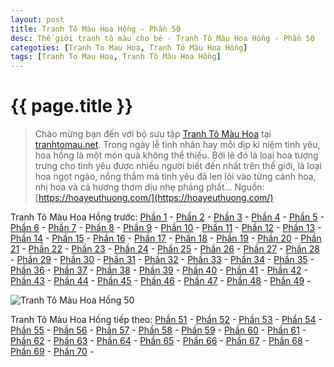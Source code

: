 ```yaml
---
layout: post
title: Tranh Tô Màu Hoa Hồng - Phần 50
desc: Thế giới tranh tô màu cho bé - Tranh Tô Màu Hoa Hồng - Phần 50
categoties: [Tranh To Mau Hoa, Tranh Tô Màu Hoa Hồng]
tags: [Tranh To Mau Hoa, Tranh Tô Màu Hoa Hồng]
---
```

{{ page.title }}
================
> Chào mừng bạn đến với bộ sưu tập [Tranh Tô Màu Hoa](http://tranhtomau.net/) tại [tranhtomau.net](http://tranhtomau.net/). Trong ngày lễ tình nhân hay mỗi dịp kỉ niệm tình yêu, hoa hồng là một món quà không thể thiếu. Bởi lẽ đó là loại hoa tượng trưng cho tình yêu được nhiều người biết đến nhất trên thế giới, là loại hoa ngọt ngào, nồng thắm mà tình yêu đã len lỏi vào từng cánh hoa, nhị hoa và cả hương thơm dịu nhẹ phảng phất... Nguồn: [https://hoayeuthuong.com/](https://hoayeuthuong.com/)

Tranh Tô Màu Hoa Hồng trước: [Phần 1](http://tranhtomau.net/2018/05/14/Tranh-To-Mau-Hoa-Hong-phan-1.html) - [Phần 2](http://tranhtomau.net/2018/05/14/Tranh-To-Mau-Hoa-Hong-phan-2.html) - [Phần 3](http://tranhtomau.net/2018/05/14/Tranh-To-Mau-Hoa-Hong-phan-3.html) - [Phần 4](http://tranhtomau.net/2018/05/14/Tranh-To-Mau-Hoa-Hong-phan-4.html) - [Phần 5](http://tranhtomau.net/2018/05/14/Tranh-To-Mau-Hoa-Hong-phan-5.html) - [Phần 6](http://tranhtomau.net/2018/05/14/Tranh-To-Mau-Hoa-Hong-phan-6.html) - [Phần 7](http://tranhtomau.net/2018/05/14/Tranh-To-Mau-Hoa-Hong-phan-7.html) - [Phần 8](http://tranhtomau.net/2018/05/14/Tranh-To-Mau-Hoa-Hong-phan-8.html) - [Phần 9](http://tranhtomau.net/2018/05/14/Tranh-To-Mau-Hoa-Hong-phan-9.html) - [Phần 10](http://tranhtomau.net/2018/05/14/Tranh-To-Mau-Hoa-Hong-phan-10.html) - [Phần 11](http://tranhtomau.net/2018/05/14/Tranh-To-Mau-Hoa-Hong-phan-11.html) - [Phần 12](http://tranhtomau.net/2018/05/14/Tranh-To-Mau-Hoa-Hong-phan-12.html) - [Phần 13](http://tranhtomau.net/2018/05/14/Tranh-To-Mau-Hoa-Hong-phan-13.html) - [Phần 14](http://tranhtomau.net/2018/05/14/Tranh-To-Mau-Hoa-Hong-phan-14.html) - [Phần 15](http://tranhtomau.net/2018/05/14/Tranh-To-Mau-Hoa-Hong-phan-15.html) - [Phần 16](http://tranhtomau.net/2018/05/14/Tranh-To-Mau-Hoa-Hong-phan-16.html) - [Phần 17](http://tranhtomau.net/2018/05/14/Tranh-To-Mau-Hoa-Hong-phan-17.html) - [Phần 18](http://tranhtomau.net/2018/05/14/Tranh-To-Mau-Hoa-Hong-phan-18.html) - [Phần 19](http://tranhtomau.net/2018/05/14/Tranh-To-Mau-Hoa-Hong-phan-19.html) - [Phần 20](http://tranhtomau.net/2018/05/14/Tranh-To-Mau-Hoa-Hong-phan-20.html) - [Phần 21](http://tranhtomau.net/2018/05/14/Tranh-To-Mau-Hoa-Hong-phan-21.html) - [Phần 22](http://tranhtomau.net/2018/05/14/Tranh-To-Mau-Hoa-Hong-phan-22.html) - [Phần 23](http://tranhtomau.net/2018/05/14/Tranh-To-Mau-Hoa-Hong-phan-23.html) - [Phần 24](http://tranhtomau.net/2018/05/14/Tranh-To-Mau-Hoa-Hong-phan-24.html) - [Phần 25](http://tranhtomau.net/2018/05/14/Tranh-To-Mau-Hoa-Hong-phan-25.html) - [Phần 26](http://tranhtomau.net/2018/05/14/Tranh-To-Mau-Hoa-Hong-phan-26.html) - [Phần 27](http://tranhtomau.net/2018/05/14/Tranh-To-Mau-Hoa-Hong-phan-27.html) - [Phần 28](http://tranhtomau.net/2018/05/14/Tranh-To-Mau-Hoa-Hong-phan-28.html) - [Phần 29](http://tranhtomau.net/2018/05/14/Tranh-To-Mau-Hoa-Hong-phan-29.html) - [Phần 30](http://tranhtomau.net/2018/05/14/Tranh-To-Mau-Hoa-Hong-phan-30.html) - [Phần 31](http://tranhtomau.net/2018/05/14/Tranh-To-Mau-Hoa-Hong-phan-31.html) - [Phần 32](http://tranhtomau.net/2018/05/14/Tranh-To-Mau-Hoa-Hong-phan-32.html) - [Phần 33](http://tranhtomau.net/2018/05/14/Tranh-To-Mau-Hoa-Hong-phan-33.html) - [Phần 34](http://tranhtomau.net/2018/05/14/Tranh-To-Mau-Hoa-Hong-phan-34.html) - [Phần 35](http://tranhtomau.net/2018/05/14/Tranh-To-Mau-Hoa-Hong-phan-35.html) - [Phần 36](http://tranhtomau.net/2018/05/14/Tranh-To-Mau-Hoa-Hong-phan-36.html) - [Phần 37](http://tranhtomau.net/2018/05/14/Tranh-To-Mau-Hoa-Hong-phan-37.html) - [Phần 38](http://tranhtomau.net/2018/05/14/Tranh-To-Mau-Hoa-Hong-phan-38.html) - [Phần 39](http://tranhtomau.net/2018/05/14/Tranh-To-Mau-Hoa-Hong-phan-39.html) - [Phần 40](http://tranhtomau.net/2018/05/14/Tranh-To-Mau-Hoa-Hong-phan-40.html) - [Phần 41](http://tranhtomau.net/2018/05/14/Tranh-To-Mau-Hoa-Hong-phan-41.html) - [Phần 42](http://tranhtomau.net/2018/05/14/Tranh-To-Mau-Hoa-Hong-phan-42.html) - [Phần 43](http://tranhtomau.net/2018/05/14/Tranh-To-Mau-Hoa-Hong-phan-43.html) - [Phần 44](http://tranhtomau.net/2018/05/14/Tranh-To-Mau-Hoa-Hong-phan-44.html) - [Phần 45](http://tranhtomau.net/2018/05/14/Tranh-To-Mau-Hoa-Hong-phan-45.html) - [Phần 46](http://tranhtomau.net/2018/05/14/Tranh-To-Mau-Hoa-Hong-phan-46.html) - [Phần 47](http://tranhtomau.net/2018/05/14/Tranh-To-Mau-Hoa-Hong-phan-47.html) - [Phần 48](http://tranhtomau.net/2018/05/14/Tranh-To-Mau-Hoa-Hong-phan-48.html) - [Phần 49](http://tranhtomau.net/2018/05/14/Tranh-To-Mau-Hoa-Hong-phan-49.html) - 

<script async src="//pagead2.googlesyndication.com/pagead/js/adsbygoogle.js"></script><!-- TextAds-Responsive --><ins class="adsbygoogle" style="display:block" data-ad-client="ca-pub-6753140515841889" data-ad-slot="9811874670" data-ad-format="auto"></ins><script> (adsbygoogle = window.adsbygoogle || []).push({}); </script>

![Tranh Tô Màu Hoa Hồng 50](http://tranhtomau.net/img1/Tranh-To-Mau-Hoa-Hong%20(50).jpg "Tranh Tô Màu Hoa Hồng 50")

<script async src="//pagead2.googlesyndication.com/pagead/js/adsbygoogle.js"></script><!-- TextAds-Responsive --><ins class="adsbygoogle" style="display:block" data-ad-client="ca-pub-6753140515841889" data-ad-slot="9811874670" data-ad-format="auto"></ins><script> (adsbygoogle = window.adsbygoogle || []).push({}); </script>

Tranh Tô Màu Hoa Hồng tiếp theo: [Phần 51](http://tranhtomau.net/2018/05/14/Tranh-To-Mau-Hoa-Hong-phan-51.html) - [Phần 52](http://tranhtomau.net/2018/05/14/Tranh-To-Mau-Hoa-Hong-phan-52.html) - [Phần 53](http://tranhtomau.net/2018/05/14/Tranh-To-Mau-Hoa-Hong-phan-53.html) - [Phần 54](http://tranhtomau.net/2018/05/14/Tranh-To-Mau-Hoa-Hong-phan-54.html) - [Phần 55](http://tranhtomau.net/2018/05/14/Tranh-To-Mau-Hoa-Hong-phan-55.html) - [Phần 56](http://tranhtomau.net/2018/05/14/Tranh-To-Mau-Hoa-Hong-phan-56.html) - [Phần 57](http://tranhtomau.net/2018/05/14/Tranh-To-Mau-Hoa-Hong-phan-57.html) - [Phần 58](http://tranhtomau.net/2018/05/14/Tranh-To-Mau-Hoa-Hong-phan-58.html) - [Phần 59](http://tranhtomau.net/2018/05/14/Tranh-To-Mau-Hoa-Hong-phan-59.html) - [Phần 60](http://tranhtomau.net/2018/05/14/Tranh-To-Mau-Hoa-Hong-phan-60.html) - [Phần 61](http://tranhtomau.net/2018/05/14/Tranh-To-Mau-Hoa-Hong-phan-61.html) - [Phần 62](http://tranhtomau.net/2018/05/14/Tranh-To-Mau-Hoa-Hong-phan-62.html) - [Phần 63](http://tranhtomau.net/2018/05/14/Tranh-To-Mau-Hoa-Hong-phan-63.html) - [Phần 64](http://tranhtomau.net/2018/05/14/Tranh-To-Mau-Hoa-Hong-phan-64.html) - [Phần 65](http://tranhtomau.net/2018/05/14/Tranh-To-Mau-Hoa-Hong-phan-65.html) - [Phần 66](http://tranhtomau.net/2018/05/14/Tranh-To-Mau-Hoa-Hong-phan-66.html) - [Phần 67](http://tranhtomau.net/2018/05/14/Tranh-To-Mau-Hoa-Hong-phan-67.html) - [Phần 68](http://tranhtomau.net/2018/05/14/Tranh-To-Mau-Hoa-Hong-phan-68.html) - [Phần 69](http://tranhtomau.net/2018/05/14/Tranh-To-Mau-Hoa-Hong-phan-69.html) - [Phần 70](http://tranhtomau.net/2018/05/14/Tranh-To-Mau-Hoa-Hong-phan-70.html) - 
